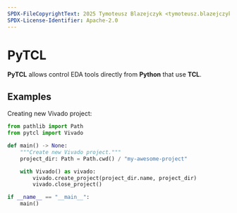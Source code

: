 ```yaml
---
SPDX-FileCopyrightText: 2025 Tymoteusz Blazejczyk <tymoteusz.blazejczyk@tymonx.com>
SPDX-License-Identifier: Apache-2.0
---
```


# PyTCL

**PyTCL** allows control EDA tools directly from **Python** that use **TCL**.

## Examples

Creating new Vivado project:

```python
from pathlib import Path
from pytcl import Vivado

def main() -> None:
    """Create new Vivado project."""
    project_dir: Path = Path.cwd() / "my-awesome-project"

    with Vivado() as vivado:
        vivado.create_project(project_dir.name, project_dir)
        vivado.close_project()

if __name__ == "__main__":
    main()
```

